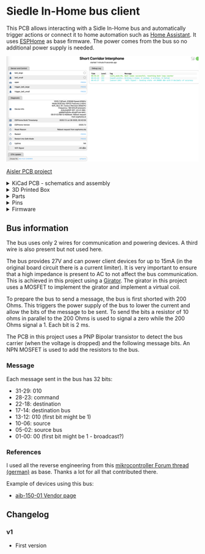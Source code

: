 
# Siedle In-Home bus client

This PCB allows interacting with a Sidle In-Home bus and automatically trigger actions or connect it to home automation such as [Home Assistant](https://www.home-assistant.io/). It uses [ESPHome](https://esphome.io) as base firmware. The power comes from the bus so no additional power supply is needed.

![Overview picture](pictures/esphome-dashboard.png)

[Aisler PCB project](https://aisler.net/p/WQLXACYH)

<details>
<summary>KiCad PCB - schematics and assembly </summary>

- [KiCad PCB project](kicad/siedle-bus/siedle-bus.kicad_pro)
- ![Schematics Preview](pictures/schematics.png)
  - [Simulation of Girator](https://www.circuitlab.com/circuit/edpfjhg6bu9k/siedle-inbus-girator/)
- ![PCB front Assembly](pictures/pcb-top-preview.png)
- ![PCB tracks](pictures/pcb-tracks.png)
- ![PCB front Assembly](pictures/pcb-top.png)
- ![PCB front Assembly](pictures/pcb-bottom-preview.jpg)
- ![PCB back Assembly](pictures/pcb-bottom.png)
  
</details>

<details>
<summary>3D Printed Box </summary>

- [3D Printed box](FreeCAD)
- [FreeCad file](FreeCAD/siedle-bus.FCStd)
  - fix PCB with 3x M2 screws up to 7mm long
  - use up to 3x 3mm wide screws to fix to the wall
  - cover slack: 0.15 mm (enough that it holds without screws)
  - all parameters of the box are in the Settings Spreadsheet that you can change with FreeCAD if you need to
    adjust to your case
- [3MF file - small box](FreeCAD/siedle-bus-cage.3mf)
- [3MF file - large box with placement template](FreeCAD/siedle-bus-cage_large.3mf)
![cage-render](pictures/cage-preview.png)

</details>

<details>
<summary>Parts</summary>

- 1x [ESP32-WROOM-32 with 8MB Flash](https://www.espressif.com/sites/default/files/documentation/esp32-wroom-32_datasheet_en.pdf)
- TBD
  
</details>

<details>
<summary>Pins</summary>

- Bus connector (ETR not used). From top to bottom:
  - Tb-
  - Ta+
- Serial programming:
  - 3.3V
  - TX
  - RX
  - GND

</details>

<details>
<summary>Firmware</summary>

- You need to modify/create your own [ESPHome.io](https://esphome.io) definition and include the [yaml in this folder](v1.yaml)
- [Example for v1.0](../../interphone_small_flat.yaml)

</details>


## Bus information

The bus uses only 2 wires for communication and powering devices. A third wire is also present but not used here.

The bus provides 27V and can power client devices for up to 15mA (in the original board circuit there is a current limiter). It is very important to ensure that a high impedance is present to AC to not affect the bus communication. This is achieved in this project using a [Girator](https://en.wikipedia.org/wiki/Gyrator). The girator in this project uses a MOSFET to implement the girator and implement a virtual coil.

To prepare the bus to send a message, the bus is first shorted with 200 Ohms. This triggers the power supply of the bus to lower the current and allow the bits of the message to be sent. To send the bits a resistor of 10 ohms in parallel to the 200 Ohms is used to signal a zero while the 200 Ohms signal a 1. Each bit is 2 ms.

The PCB in this project uses a PNP Bipolar transistor to detect the bus carrier (when the voltage is dropped) and the following message bits. An NPN MOSFET is used to add the resistors to the bus.

### Message

Each message sent in the bus has 32 bits:

- 31-29: 010
- 28-23: command
- 22-18: destination
- 17-14: destination bus
- 13-12: 010 (first bit might be 1)
- 10-06: source
- 05-02: source bus
- 01-00: 00 (first bit might be 1 - broadcast?)

### References

I used all the reverse engineering from this [mikrocontroller Forum thread (german)](https://www.mikrocontroller.net/topic/308271) as base. Thanks a lot for all that contributed there.

Example of devices using this bus:

- [aib-150-01 Vendor page](https://www.siedle.de/de-de/home/service/linked-pages/produktkatalog/tuersprechanlagen-innen/siedle-basic/aib-150-01/)

## Changelog

### v1

- First version
